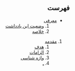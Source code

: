 <div dir="auto">

## فهرست

- [معرفی](./Abstract.md)
    1. [وضعیت این یادداشت](./Abstract.md#وضعیت-این-یادداشت)
    2. [خلاصه](./Abstract.md#خلاصه)

1. [مقدمه](./Introduction.md)
    1. [هدف](./Introduction.md#)
    2. [الزامات](./Introduction.md#)
    3. [واژه شناسی](./Introduction.md#)
    4. [ـ](./Introduction.md#)

</div>
